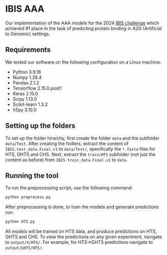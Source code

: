 # IBIS AAA
Our implementation of the AAA models for the 2024 [IBIS challenge](https://ibis.autosome.org/home) which achieved #1 place in the task of predicting protein binding in A2G (Artificial to Genomic) settings.

## Requirements
We tested our software on the following configuration on a Linux machine:

- Python 3.9.18
- Numpy 1.26.4
- Pandas 2.1.2
- Tensorflow 2.15.0.post1
- Keras 2.15.0
- Scipy 1.13.0
- Scikit-learn 1.3.2
- h5py 3.10.0

## Setting up the folders
To set up the folder hirarchy, first create the folder `data` and the subfolder `data/Test`. After creating the fodlers, extract the content of `IBIS.test_data.Final.v1` to `data/Test/`, specifically the `*.fasta` files for HTS, GHTS and CHS. Next, extract the `train/HTS` subfolder (not just the content as before) from `IBIS.train_data.Final.v1` to `data`. 

## Running the tool
To run the preprocessing script, use the following command:
```sh
python preprocess.py
```

After preprocessing is done, to train the models and generate predictions run:
```sh
python HTS.py
```

All models will be trained on HTS data, and produce predictions on HTS, GHTS and CHS. To view the predictions on any given experiment, navigate to `output/X/HTS/`. For example, for HTS->GHTS predictions navigate to `outout/GHTS/HTS/`.
